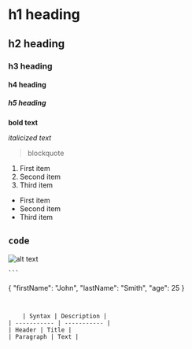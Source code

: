 # h1 heading
## h2 heading
### h3 heading
#### h4 heading
##### h5 heading
**bold text**

*italicized text*
> blockquote

1. First item
2. Second item
3. Third item

- First item
- Second item
- Third item

`code`
---

![alt text](image.jpg)

	```
{
  "firstName": "John",
  "lastName": "Smith",
  "age": 25
}
```


	| Syntax | Description |
| ----------- | ----------- |
| Header | Title |
| Paragraph | Text |
